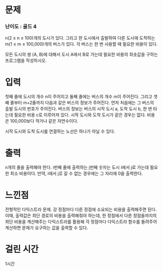 # 문제

### 난이도 : 골드 4

n(2 ≤ n ≤ 100)개의 도시가 있다. 그리고 한 도시에서 출발하여 다른 도시에 도착하는 m(1 ≤ m ≤ 100,000)개의 버스가 있다. 각 버스는 한 번 사용할 때 필요한 비용이 있다.

모든 도시의 쌍 (A, B)에 대해서 도시 A에서 B로 가는데 필요한 비용의 최솟값을 구하는 프로그램을 작성하시오.

# 입력

첫째 줄에 도시의 개수 n이 주어지고 둘째 줄에는 버스의 개수 m이 주어진다. 그리고 셋째 줄부터 m+2줄까지 다음과 같은 버스의 정보가 주어진다. 먼저 처음에는 그 버스의 출발 도시의 번호가 주어진다. 버스의 정보는 버스의 시작 도시 a, 도착 도시 b, 한 번 타는데 필요한 비용 c로 이루어져 있다. 시작 도시와 도착 도시가 같은 경우는 없다. 비용은 100,000보다 작거나 같은 자연수이다.

시작 도시와 도착 도시를 연결하는 노선은 하나가 아닐 수 있다.

# 출력

n개의 줄을 출력해야 한다. i번째 줄에 출력하는 j번째 숫자는 도시 i에서 j로 가는데 필요한 최소 비용이다. 만약, i에서 j로 갈 수 없는 경우에는 그 자리에 0을 출력한다.

# 느낀점

전형적인 다익스트라 문제. 강 정점마다 다른 정점에 소요되는 비용을 출력해주면 된다. 이때, 출력값은 최단 경로의 비용을 출력해줘야 하는데, 한 정점에서 다른 정점들까지의 최단 비용을 계산해주는 다익스트라를 활용해 각 정점마다 다익스트라 함수를 돌려주어 계산하면 문제가 요구하는 값을 출력할 수 있다.

# 걸린 시간

1시간
